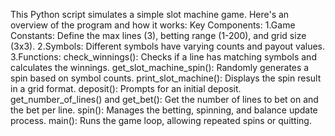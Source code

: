 This Python script simulates a simple slot machine game. Here's an overview of the program and how it works:
Key Components:
1.Game Constants: Define the max lines (3), betting range (1-200), and grid size (3x3).
2.Symbols: Different symbols have varying counts and payout values.
3.Functions:
  check_winnings(): Checks if a line has matching symbols and calculates the winnings.
  get_slot_machine_spin(): Randomly generates a spin based on symbol counts.
  print_slot_machine(): Displays the spin result in a grid format.
  deposit(): Prompts for an initial deposit.
  get_number_of_lines() and get_bet(): Get the number of lines to bet on and the bet per line.
  spin(): Manages the betting, spinning, and balance update process.
  main(): Runs the game loop, allowing repeated spins or quitting.
